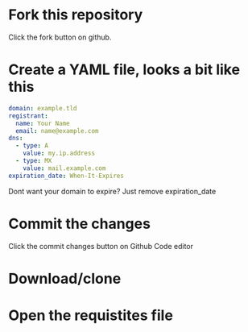# Fork this repository
Click the fork button on github.
# Create a YAML file, looks a bit like this

```yaml
domain: example.tld
registrant:
  name: Your Name
  email: name@example.com
dns:
  - type: A
    value: my.ip.address
  - type: MX
    value: mail.example.com
expiration_date: When-It-Expires
```

Dont want your domain to expire? Just remove expiration_date

# Commit the changes

Click the commit changes button on Github Code editor

# Download/clone

# Open the requistites file
